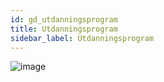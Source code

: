 ```yaml
---
id: gd_utdanningsprogram
title: Utdanningsprogram
sidebar_label: Utdanningsprogram
---
```


![image](https://user-images.githubusercontent.com/80097133/120633181-24541600-c46a-11eb-93d9-3e296a7504cc.png)
